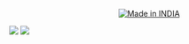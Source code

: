 
<p align="center">
<a href="https://is.gd/UQreTd"><img title="Made in INDIA" src="https://img.shields.io/badge/MADE%20IN-INDIA-SCRIPT?colorA=%23ff8100&colorB=%23017e40&colorC=%23ff0000&style=for-the-badge"></a>
</p>
<p>
<a href="https://img.shields.io/badge/PEINCE-KUMAR-green" ><img  src="https://img.shields.io/badge/PEINCE-KUMAR-green"></a> <a href="https://img.shields.io/badge/PEINCE-KUMAR-green" ><img  src="https://img.shields.io/badge/MAN-MIND-red"></a>
</p>
